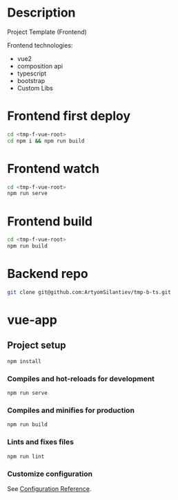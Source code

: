 # Description

Project Template (Frontend)

Frontend technologies:
+ vue2 
+ composition api 
+ typescript
+ bootstrap
+ Custom Libs

# Frontend first deploy
```sh
cd <tmp-f-vue-root>
cd npm i && npm run build
```

# Frontend watch
```sh
cd <tmp-f-vue-root>
npm run serve
```

# Frontend build
```sh
cd <tmp-f-vue-root>
npm run build
```

# Backend repo
```sh
git clone git@github.com:ArtyomSilantiev/tmp-b-ts.git
```

# vue-app
## Project setup
```
npm install
```
### Compiles and hot-reloads for development
```
npm run serve
```
### Compiles and minifies for production
```
npm run build
```
### Lints and fixes files
```
npm run lint
```
### Customize configuration
See [Configuration Reference](https://cli.vuejs.org/config/).

